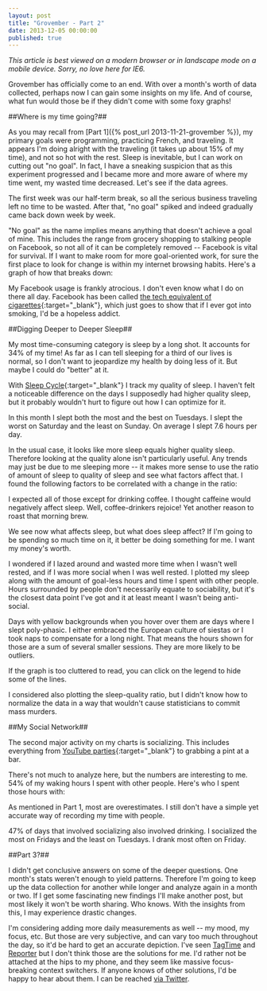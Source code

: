 ```yaml
---
layout: post
title: "Grovember - Part 2"
date: 2013-12-05 00:00:00
published: true
---
```


_This article is best viewed on a modern browser or in landscape mode on a 
mobile device. Sorry, no love here for IE6._

Grovember has officially come to an end.  With over a month's worth of data 
collected, perhaps now I can gain some insights on my life. And of course, what 
fun would those be if they didn't come with some foxy graphs!

##Where is my time going?##

<div class="graph" id="category-pie"></div>

As you may recall from [Part 1]({% post_url 2013-11-21-grovember %}), my primary 
goals were programming, practicing French, and traveling. It appears I'm doing 
alright with the traveling (it takes up about 15% of my time), and not so hot 
with the rest. Sleep is inevitable, but I can work on cutting out "no goal". In 
fact, I have a sneaking suspicion that as this experiment progressed and I 
became more and more aware of where my time went, my wasted time decreased. 
Let's see if the data agrees.

<div class="graph" id="waste-line"></div>

The first week was our half-term break, so all the serious business traveling 
left no time to be wasted. After that, "no goal" spiked and indeed gradually 
came back down week by week.

"No goal" as the name implies means anything that doesn't achieve a goal of 
mine. This includes the range from grocery shopping to stalking people on 
Facebook, so not all of it can be completely removed -- Facebook is vital for 
survival. If I want to make room for more goal-oriented work, for sure the first 
place to look for change is within my internet browsing habits. Here's a graph 
of how that breaks down:

<div class="graph" id="internet-bar"></div>

My Facebook usage is frankly atrocious. I don't even know what I do on there all 
day.  Facebook has been called [the tech equivalent of 
cigarettes](http://oznathan.quora.com/Facebook-is-the-21st-century-tech-equivalent-of-cigarettes-And-now-I-can-finally-prove-it){:target="\_blank"}, 
which just goes to show that if I ever got into smoking, I'd be a hopeless 
addict.

##Digging Deeper to Deeper Sleep##

My most time-consuming category is sleep by a long shot. It accounts for 34% of 
my time! As far as I can tell sleeping for a third of our lives is normal, so I 
don't want to jeopardize my health by doing less of it. But maybe I could do 
"better" at it.

With [Sleep Cycle](http://www.sleepcycle.com/){:target="\_blank"} I track my 
quality of sleep. I haven't felt a noticeable difference on the days I 
supposedly had higher quality sleep, but it probably wouldn't hurt to figure out 
how I can optimize for it.

In this month I slept both the most and the best on Tuesdays. I slept the worst 
on Saturday and the least on Sunday. On average I slept 7.6 hours per day.

In the usual case, it looks like more sleep equals higher quality sleep. 
Therefore looking at the quality alone isn't particularly useful. Any trends may 
just be due to me sleeping more -- it makes more sense to use the ratio of 
amount of sleep to quality of sleep and see what factors affect that. I found 
the following factors to be correlated with a change in the ratio:

<div class="graph" id="sleep-diff"></div>

I expected all of those except for drinking coffee. I thought caffeine would 
negatively affect sleep. Well, coffee-drinkers rejoice! Yet another reason to 
roast that morning brew.

We see now what affects sleep, but what does sleep affect? If I'm going to be 
spending so much time on it, it better be doing something for me. I want my 
money's worth.

I wondered if I lazed around and wasted more time when I wasn't well rested, and 
if I was more social when I was well rested. I plotted my sleep along with the 
  amount of goal-less hours and time I spent with other people. Hours surrounded 
  by people don't necessarily equate to sociability, but it's the closest data 
  point I've got and it at least meant I wasn't being anti-social.

Days with yellow backgrounds when you hover over them are days where I slept 
poly-phasic. I either embraced the European culture of siestas or I took naps to 
compensate for a long night. That means the hours shown for those are a sum of 
several smaller sessions. They are more likely to be outliers.

If the graph is too cluttered to read, you can click on the legend to hide some 
of the lines.

<div class="graph" id="sleep-line"></div>

I considered also plotting the sleep-quality ratio, but I didn't know how to 
normalize the data in a way that wouldn't cause statisticians to commit mass 
murders.

##My Social Network##

The second major activity on my charts is socializing. This includes everything 
from [YouTube parties](http://xkcd.com/920/){:target="\_blank"} to grabbing a 
pint at a bar.

There's not much to analyze here, but the numbers are interesting to me. 54% of 
my waking hours I spent with other people. Here's who I spent those hours with:

<div class="graph" id="people-pie"></div>

As mentioned in Part 1, most are overestimates. I still don't have a simple yet 
accurate way of recording my time with people.

47% of days that involved socializing also involved drinking. I socialized the 
most on Fridays and the least on Tuesdays. I drank most often on Friday.

##Part 3?##

I didn't get conclusive answers on some of the deeper questions. One month's 
stats weren't enough to yield patterns. Therefore I'm going to keep up the data 
collection for another while longer and analyze again in a month or two. If I 
get some fascinating new findings I'll make another post, but most likely it 
won't be worth sharing. Who knows. With the insights from this, I may experience 
drastic changes.

I'm considering adding more daily measurements as well -- my mood, my focus, 
etc. But those are very subjective, and can vary too much throughout the day, so 
it'd be hard to get an accurate depiction. I've seen [TagTime](http://tagti.me) 
and [Reporter](http://www.reporter-app.com/) but I don't think those are the 
solutions for me. I'd rather not be attached at the hips to my phone, and they 
seem like massive focus-breaking context switchers. If anyone knows of other 
solutions, I'd be happy to hear about them. I can be reached [via 
Twitter](https://twitter.com/wangfowen).

<link rel="stylesheet" href="/css/grovember.css">
<script src="http://d3js.org/d3.v3.min.js" charset="utf-8"></script>
<script type="text/javascript" src="/js/grovember-data.js"></script>
<script type="text/javascript" src="/js/grovember.js"></script>
